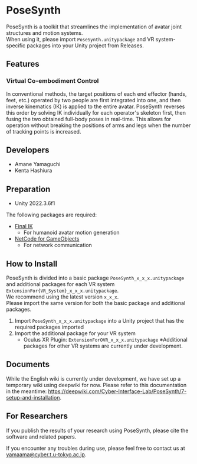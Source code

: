 # PoseSynth
PoseSynth is a toolkit that streamlines the implementation of avatar joint structures and motion systems.<br>
When using it, please import `PoseSynth.unitypackage` and VR system-specific packages into your Unity project from Releases.<br>

## Features
### Virtual Co-embodiment Control
In conventional methods, the target positions of each end effector (hands, feet, etc.) operated by two people are first integrated into one, and then inverse kinematics (IK) is applied to the entire avatar.
PoseSynth reverses this order by solving IK individually for each operator's skeleton first, then fusing the two obtained full-body poses in real-time.
This allows for operation without breaking the positions of arms and legs when the number of tracking points is increased.

## Developers
- Amane Yamaguchi
- Kenta Hashiura

## Preparation
- Unity 2022.3.6f1

The following packages are required:
- [Final IK](https://assetstore.unity.com/packages/tools/animation/final-ik-14290?locale=ja-JP&srsltid=AfmBOorUUYiQTAoEkpdjBnK3XMrzI5K-kmmlXV9W8mSsx6QrRtlcSQRm)<br>
  - For humanoid avatar motion generation
- [NetCode for GameObjects](https://unity.com/ja/products/netcode)<br>
  - For network communication

## How to Install
PoseSynth is divided into a basic package `PoseSynth_x_x_x.unitypackage` and additional packages for each VR system `ExtensionFor{VR_System}_x_x_x.unitypackage`.<br>
We recommend using the latest version `x_x_x`.<br>
Please import the same version for both the basic package and additional packages.<br>
1. Import `PoseSynth_x_x_x.unitypackage` into a Unity project that has the required packages imported
2. Import the additional package for your VR system
    - Oculus XR Plugin: `ExtensionForOVR_x_x_x.unitypackage`
※Additional packages for other VR systems are currently under development.<br>

## Documents
While the English wiki is currently under development, we have set up a temporary wiki using deepwiki for now. Please refer to this documentation in the meantime: https://deepwiki.com/Cyber-Interface-Lab/PoseSynth/7-setup-and-installation.

## For Researchers
If you publish the results of your research using PoseSynth, please cite the software and related papers.<br>

If you encounter any troubles during use, please feel free to contact us at yamaama@cyber.t.u-tokyo.ac.jp.